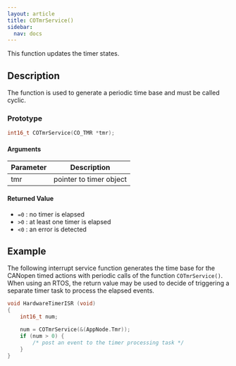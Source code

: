 ```yaml
---
layout: article
title: COTmrService()
sidebar:
  nav: docs
---
```


This function updates the timer states.

<!--more-->

## Description

The function is used to generate a periodic time base and must be called cyclic.

### Prototype

```c
int16_t COTmrService(CO_TMR *tmr);
```

#### Arguments

| Parameter | Description |
| --- | --- |
| tmr | pointer to timer object |

#### Returned Value

- `=0` : no timer is elapsed
- `>0` : at least one timer is elapsed
- `<0` : an error is detected

## Example

The following interrupt service function generates the time base for the CANopen timed actions with periodic calls of the function `COTmrService()`. When using an RTOS, the return value may be used to decide of triggering a separate timer task to process the elapsed events.

```c
void HardwareTimerISR (void)
{
    int16_t num;

    num = COTmrService(&(AppNode.Tmr));
    if (num > 0) {
        /* post an event to the timer processing task */
    }
}
```
